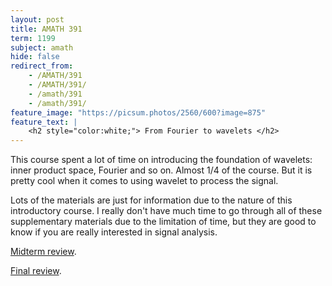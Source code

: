```yaml
---
layout: post
title: AMATH 391
term: 1199
subject: amath
hide: false
redirect_from:
    - /AMATH/391
    - /AMATH/391/
    - /amath/391
    - /amath/391/
feature_image: "https://picsum.photos/2560/600?image=875"
feature_text: |
    <h2 style="color:white;"> From Fourier to wavelets </h2>
---
```


This course spent a lot of time on introducing the foundation of wavelets: inner product space, Fourier and so on. Almost 1/4 of the course. But it is pretty cool when it comes to using wavelet to process the signal.

Lots of the materials are just for information due to the nature of this introductory course. I really don't have much time to go through all of these supplementary materials due to the limitation of time, but they are good to know if you are really interested in signal analysis.

[Midterm review](/pdfs/1199/amath391mid.pdf).

[Final review](/pdfs/1199/391final.pdf).
